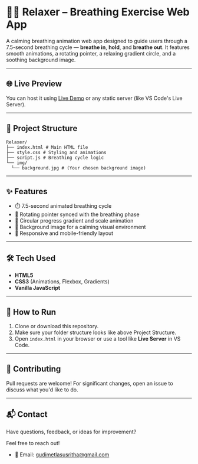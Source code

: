 # 🧘‍♂️ Relaxer – Breathing Exercise Web App

A calming breathing animation web app designed to guide users through a 7.5-second breathing cycle — **breathe in**, **hold**, and **breathe out**. It features smooth animations, a rotating pointer, a relaxing gradient circle, and a soothing background image.

---

## 🌐 Live Preview

You can host it using [Live Demo]() or any static server (like VS Code's Live Server).

---

## 📁 Project Structure
```text
Relaxer/
├── index.html # Main HTML file
├── style.css # Styling and animations
├── script.js # Breathing cycle logic
└── img/
  └── background.jpg # (Your chosen background image)
```

---

## ✨ Features

- ⏱️ 7.5-second animated breathing cycle
- 🔄 Rotating pointer synced with the breathing phase
- 🎨 Circular progress gradient and scale animation
- 🌅 Background image for a calming visual environment
- 📱 Responsive and mobile-friendly layout

---

## 🛠️ Tech Used

- **HTML5**
- **CSS3** (Animations, Flexbox, Gradients)
- **Vanilla JavaScript**

---

## 🔧 How to Run

1. Clone or download this repository.
2. Make sure your folder structure looks like above Project Structure.
3. Open `index.html` in your browser or use a tool like **Live Server** in VS Code.

---



🤝 Contributing
---
Pull requests are welcome! For significant changes, open an issue to discuss what you'd like to do.

---

## 📬 Contact

Have questions, feedback, or ideas for improvement?

Feel free to reach out!

- 📧 Email: [gudimetlasusritha@gmail.com](mailto:gudimetlasusritha@gmail.com)



